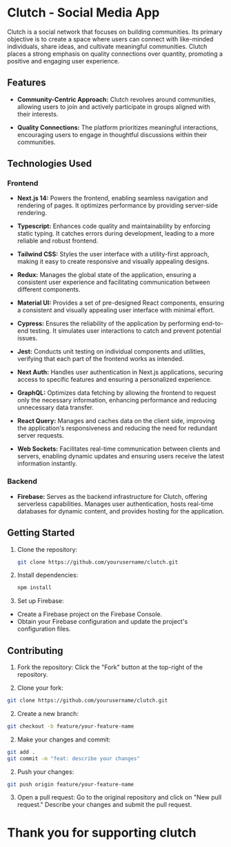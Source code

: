 # Clutch - Social Media App

Clutch is a social network that focuses on building communities. Its primary objective is to create a space where users can connect with like-minded individuals, share ideas, and cultivate meaningful communities. Clutch places a strong emphasis on quality connections over quantity, promoting a positive and engaging user experience.

## Features

- **Community-Centric Approach:** Clutch revolves around communities, allowing users to join and actively participate in groups aligned with their interests.

- **Quality Connections:** The platform prioritizes meaningful interactions, encouraging users to engage in thoughtful discussions within their communities.

## Technologies Used

### Frontend

- **Next.js 14:** Powers the frontend, enabling seamless navigation and rendering of pages. It optimizes performance by providing server-side rendering.

- **Typescript:** Enhances code quality and maintainability by enforcing static typing. It catches errors during development, leading to a more reliable and robust frontend.

- **Tailwind CSS:** Styles the user interface with a utility-first approach, making it easy to create responsive and visually appealing designs.

- **Redux:** Manages the global state of the application, ensuring a consistent user experience and facilitating communication between different components.

- **Material UI:** Provides a set of pre-designed React components, ensuring a consistent and visually appealing user interface with minimal effort.

- **Cypress:** Ensures the reliability of the application by performing end-to-end testing. It simulates user interactions to catch and prevent potential issues.

- **Jest:** Conducts unit testing on individual components and utilities, verifying that each part of the frontend works as intended.

- **Next Auth:** Handles user authentication in Next.js applications, securing access to specific features and ensuring a personalized experience.

- **GraphQL:** Optimizes data fetching by allowing the frontend to request only the necessary information, enhancing performance and reducing unnecessary data transfer.

- **React Query:** Manages and caches data on the client side, improving the application's responsiveness and reducing the need for redundant server requests.

- **Web Sockets:** Facilitates real-time communication between clients and servers, enabling dynamic updates and ensuring users receive the latest information instantly.

### Backend

- **Firebase:** Serves as the backend infrastructure for Clutch, offering serverless capabilities. Manages user authentication, hosts real-time databases for dynamic content, and provides hosting for the application.

## Getting Started

1. Clone the repository:

   ```bash
   git clone https://github.com/yourusername/clutch.git
   ```

2. Install dependencies:

   ```bash
   npm install
   ```

3. Set up Firebase:

- Create a Firebase project on the Firebase Console.
- Obtain your Firebase configuration and update the project's configuration files.

## Contributing

1. Fork the repository: Click the "Fork" button at the top-right of the repository.

2. Clone your fork:

```bash
git clone https://github.com/yourusername/clutch.git
```

2. Create a new branch:

```bash
git checkout -b feature/your-feature-name
```

2. Make your changes and commit:

```bash
git add .
git commit -m "feat: describe your changes"
```

2. Push your changes:

```bash
git push origin feature/your-feature-name
```

3. Open a pull request: Go to the original repository and click on "New pull request." Describe your changes and submit the pull request.

#

# Thank you for supporting clutch
